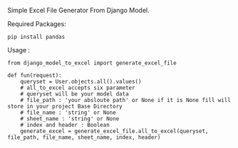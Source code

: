 Simple Excel File Generator From Django Model.

Required Packages:

    pip install pandas

Usage :

    from django_model_to_excel import generate_excel_file

    def fun(request):
        queryset = User.objects.all().values()
        # all_to_excel accepts six parameter
        # queryset will be your model data
        # file_path : 'your absloute path' or None if it is None fill will store in your project Base Directory
        # file_name : 'string' or None
        # sheet_name : 'string' or None
        # index and header : Boolean
        generate_excel = generate_excel_file.all_to_excel(queryset, file_path, file_name, sheet_name, index, header)
        


